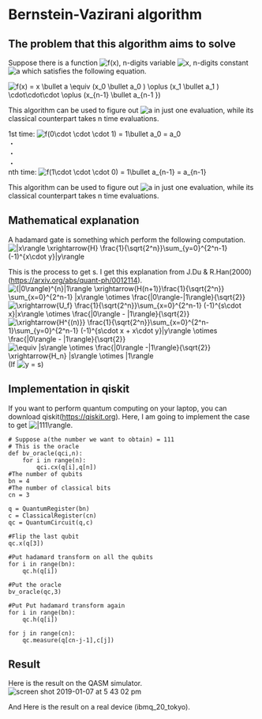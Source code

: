 # Bernstein-Vazirani algorithm

## The problem that this algorithm aims to solve 
Suppose there is a function <img src="https://latex.codecogs.com/gif.latex?f(x)" title="f(x)" />, n-digits variable <img src="https://latex.codecogs.com/gif.latex?x" title="x" />, n-digits constant <img src="https://latex.codecogs.com/gif.latex?a" title="a" /> which satisfies the following equation.

<img src="https://latex.codecogs.com/gif.latex?f(x)&space;=&space;x&space;\bullet&space;a&space;\equiv&space;(x_0&space;\bullet&space;a_0&space;)&space;\oplus&space;(x_1&space;\bullet&space;a_1&space;)&space;\cdot\cdot\cdot&space;\oplus&space;(x_{n-1}&space;\bullet&space;a_{n-1&space;})" title="f(x) = x \bullet a \equiv (x_0 \bullet a_0 ) \oplus (x_1 \bullet a_1 ) \cdot\cdot\cdot \oplus (x_{n-1} \bullet a_{n-1 })" />  

This algorithm can be used to figure out <img src="https://latex.codecogs.com/gif.latex?a" title="a" /> in just one evaluation, while its classical counterpart takes n time evaluations.

1st time:  <img src="https://latex.codecogs.com/gif.latex?f(0\cdot&space;\cdot&space;\cdot&space;1)&space;=&space;1\bullet&space;a_0&space;=&space;a_0" title="f(0\cdot \cdot \cdot 1) = 1\bullet a_0 = a_0" />  
・  
・  
・  
nth time:  <img src="https://latex.codecogs.com/gif.latex?f(1\cdot&space;\cdot&space;\cdot&space;0)&space;=&space;1\bullet&space;a_{n-1}&space;=&space;a_{n-1}" title="f(1\cdot \cdot \cdot 0) = 1\bullet a_{n-1} = a_{n-1}" /> 

This algorithm can be used to figure out <img src="https://latex.codecogs.com/gif.latex?a" title="a" /> in just one evaluation, while its classical counterpart takes n time evaluations.


## Mathematical explanation    
A hadamard gate is something which perform the following computation.  
<img src="https://latex.codecogs.com/gif.latex?|x\rangle&space;\xrightarrow{H}&space;\frac{1}{\sqrt{2^n}}\sum_{y=0}^{2^n-1}&space;(-1)^{x\cdot&space;y}|y\rangle" title="|x\rangle \xrightarrow{H} \frac{1}{\sqrt{2^n}}\sum_{y=0}^{2^n-1} (-1)^{x\cdot y}|y\rangle" />  

This is the process to get s.   I get this explanation from J.Du & R.Han(2000)(https://arxiv.org/abs/quant-ph/0012114).  
<img src="https://latex.codecogs.com/gif.latex?(|0\rangle)^{n}|1\rangle&space;\xrightarrow{H(n&plus;1)}\frac{1}{\sqrt{2^n}}&space;\sum_{x=0}^{2^n-1}&space;|x\rangle&space;\otimes&space;\frac{|0\rangle-|1\rangle}{\sqrt{2}}" title="(|0\rangle)^{n}|1\rangle \xrightarrow{H(n+1)}\frac{1}{\sqrt{2^n}} \sum_{x=0}^{2^n-1} |x\rangle \otimes \frac{|0\rangle-|1\rangle}{\sqrt{2}}" />  
<img src="https://latex.codecogs.com/gif.latex?\xrightarrow{U_f}&space;\frac{1}{\sqrt{2^n}}\sum_{x=0}^{2^n-1}&space;(-1)^{s\cdot&space;x}|x\rangle&space;\otimes&space;\frac{|0\rangle&space;-&space;|1\rangle}{\sqrt{2}}" title="\xrightarrow{U_f} \frac{1}{\sqrt{2^n}}\sum_{x=0}^{2^n-1} (-1)^{s\cdot x}|x\rangle \otimes \frac{|0\rangle - |1\rangle}{\sqrt{2}}" />  
<img src="https://latex.codecogs.com/gif.latex?\xrightarrow{H^{(n)}}&space;\frac{1}{\sqrt{2^n}}\sum_{x=0}^{2^n-1}\sum_{y=0}^{2^n-1}&space;(-1)^{s\cdot&space;x&space;&plus;&space;x\cdot&space;y}|y\rangle&space;\otimes&space;\frac{|0\rangle&space;-&space;|1\rangle}{\sqrt{2}}" title="\xrightarrow{H^{(n)}} \frac{1}{\sqrt{2^n}}\sum_{x=0}^{2^n-1}\sum_{y=0}^{2^n-1} (-1)^{s\cdot x + x\cdot y}|y\rangle \otimes \frac{|0\rangle - |1\rangle}{\sqrt{2}}" />  
<img src="https://latex.codecogs.com/gif.latex?\equiv&space;|s\rangle&space;\otimes&space;\frac{|0\rangle&space;-|1\rangle}{\sqrt{2}}&space;\xrightarrow{H_n}&space;|s\rangle&space;\otimes&space;|1\rangle" title="\equiv |s\rangle \otimes \frac{|0\rangle -|1\rangle}{\sqrt{2}} \xrightarrow{H_n} |s\rangle \otimes |1\rangle" />(If <img src="https://latex.codecogs.com/gif.latex?y&space;=&space;s" title="y = s" />)  

## Implementation in qiskit  
If you want to perform quantum computing on your laptop, you can download qiskit(https://qiskit.org).  Here, I am going to implement the case to get <img src="https://latex.codecogs.com/gif.latex?|111\rangle" title="|111\rangle" />. 

``` 
# Suppose a(the number we want to obtain) = 111
# This is the oracle
def bv_oracle(qci,n):
    for i in range(n):
        qci.cx(q[i],q[n])
#The number of qubits    
bn = 4
#The number of classical bits
cn = 3

q = QuantumRegister(bn)
c = ClassicalRegister(cn)
qc = QuantumCircuit(q,c)

#Flip the last qubit
qc.x(q[3])

#Put hadamard transform on all the qubits
for i in range(bn):
    qc.h(q[i])
    
#Put the oracle
bv_oracle(qc,3)

#Put Put hadamard transform again
for i in range(bn):
    qc.h(q[i])
    
for j in range(cn):
    qc.measure(q[cn-j-1],c[j])
``` 

## Result

Here is the result on the QASM simulator.  
![screen shot 2019-01-07 at 5 43 02 pm](https://user-images.githubusercontent.com/45162150/50757791-beb4cd00-12a3-11e9-94f2-697ea3e3843a.png)  

And Here is the result on a real device (ibmq_20_tokyo).  



